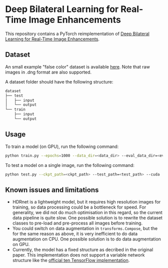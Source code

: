 # Deep Bilateral Learning for Real-Time Image Enhancements
This repository contains a PyTorch reimplementation of [Deep Bilateral Learning for Real-Time Image Enhancements](https://groups.csail.mit.edu/graphics/hdrnet/).

## Dataset

An small example "false color" dataset is available [here](https://drive.google.com/file/d/1Gq2fzDTxogsR9KXOLYUlaVuMIXpHgHAI/view?usp=sharing). Note that raw images in .dng format are also supported.

A dataset folder should have the following structure:

```bash
dataset
├── test
│   ├── input
│   └── output
└── train
    ├── input
    └── output
```

## Usage
To train a model (on GPU), run the following command:
```bash
python train.py --epochs=1000 --data_dir=<data_dir> --eval_data_dir=<eval_data_dir> --cuda
```

To test a model on a single image, run the following command:
```bash
python test.py --ckpt_path=<ckpt_path> --test_path=<test_path> --cuda
```

## Known issues and limitations
* HDRnet is a lightweight model, but it requires high resolution images for training, so data processing could be a bottleneck for speed. For generality, we did not do much optimisation in this regard, so the current data pipeline is quite slow. One possible solution is to rewrite the dataset classes to pre-load and pre-process all images before training.
* You could switch on data augmentation in `transforms.Compose`, but the for the same reason as above, it is very inefficient to do data augmentation on CPU. One possible solution is to do data augmentation on GPU.
* Currently, the model has a fixed structure as decribed in the original paper. This implementation does not support a variable network structure like the [official ten TensorFlow implementation](https://github.com/google/hdrnet.git).
